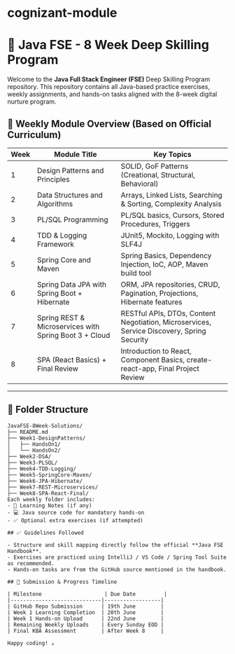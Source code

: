 # cognizant-module
# 📘 Java FSE - 8 Week Deep Skilling Program

Welcome to the **Java Full Stack Engineer (FSE)** Deep Skilling Program repository. This repository contains all Java-based practice exercises, weekly assignments, and hands-on tasks aligned with the 8-week digital nurture program.
## 📅 Weekly Module Overview (Based on Official Curriculum)

| Week | Module Title                                               | Key Topics                                                                                 |
|------|------------------------------------------------------------|---------------------------------------------------------------------------------------------|
| 1    | Design Patterns and Principles                             | SOLID, GoF Patterns (Creational, Structural, Behavioral)                                    |
| 2    | Data Structures and Algorithms                             | Arrays, Linked Lists, Searching & Sorting, Complexity Analysis                              |
| 3    | PL/SQL Programming                                         | PL/SQL basics, Cursors, Stored Procedures, Triggers                                         |
| 4    | TDD & Logging Framework                                    | JUnit5, Mockito, Logging with SLF4J                                                         |
| 5    | Spring Core and Maven                                      | Spring Basics, Dependency Injection, IoC, AOP, Maven build tool                             |
| 6    | Spring Data JPA with Spring Boot + Hibernate               | ORM, JPA repositories, CRUD, Pagination, Projections, Hibernate features                    |
| 7    | Spring REST & Microservices with Spring Boot 3 + Cloud    | RESTful APIs, DTOs, Content Negotiation, Microservices, Service Discovery, Spring Security  |
| 8    | SPA (React Basics) + Final Review                          | Introduction to React, Component Basics, create-react-app, Final Project Review             |

---

## 📂 Folder Structure

```
JavaFSE-8Week-Solutions/
├── README.md
├── Week1-DesignPatterns/
│   ├── HandsOn1/
│   └── HandsOn2/
├── Week2-DSA/
├── Week3-PLSQL/
├── Week4-TDD-Logging/
├── Week5-SpringCore-Maven/
├── Week6-JPA-Hibernate/
├── Week7-REST-Microservices/
├── Week8-SPA-React-Final/
Each weekly folder includes:
- 🧠 Learning Notes (if any)
- 💻 Java source code for mandatory hands-on
- ✅ Optional extra exercises (if attempted)

## ✅ Guidelines Followed

- Structure and skill mapping directly follow the official **Java FSE Handbook**.
- Exercises are practiced using IntelliJ / VS Code / Spring Tool Suite as recommended.
- Hands-on tasks are from the GitHub source mentioned in the handbook.

## 📌 Submission & Progress Timeline

| Milestone                    | Due Date         |
|-----------------------------|------------------|
| GitHub Repo Submission      | 19th June        |
| Week 1 Learning Completion  | 20th June        |
| Week 1 Hands-on Upload      | 22nd June        |
| Remaining Weekly Uploads    | Every Sunday EOD |
| Final KBA Assessment        | After Week 8     |

Happy coding! ☕

